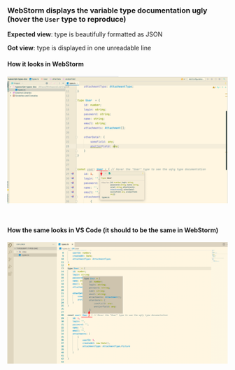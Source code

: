 ### WebStorm displays the variable type documentation ugly (hover the `User` type to reproduce)

**Expected view**: type is beautifully formatted as JSON

**Got view**: type is displayed in one unreadable line

#### How it looks in WebStorm
![](./type-documentation-in-WebStorm.png)

<br>

#### How the same looks in VS Code (it should to be the same in WebStorm)
![](./type-documentation-in-VS-Code.png)


